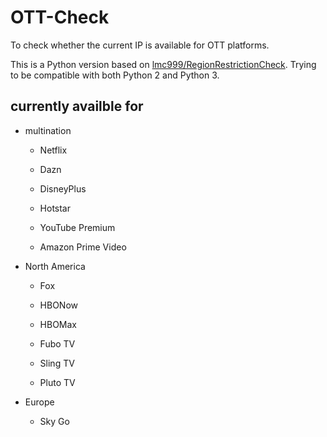# OTT-Check

To check whether the current IP is available for OTT platforms.

This is a Python version based on [lmc999/RegionRestrictionCheck](https://github.com/lmc999/RegionRestrictionCheck). Trying to be compatible with both Python 2 and Python 3.


## currently availble for

* multination

  * Netflix

  * Dazn

  * DisneyPlus

  * Hotstar

  * YouTube Premium

  * Amazon Prime Video

* North America

  * Fox

  * HBONow

  * HBOMax

  * Fubo TV

  * Sling TV

  * Pluto TV

* Europe

  * Sky Go